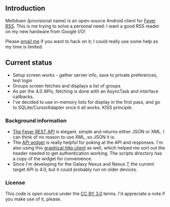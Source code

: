 ## Introduction
Meltdown (provisional name) is an open-source Android client for [Fever RSS](http://feedafever.com/). This is me trying to solve a personal need: I want a good RSS reader on my new hardware from Google I/O!


Please [email me](mailto:phubbard@gmail.com) if you want to hack on it; I could really use some help as my time is limited.

## Current status

* Setup screen works - gather server info, save to private preferences, test login
* Groups screen fetches and displays a list of groups
* As per the 4.0 APIs, fetching is done with an AsyncTask and interface callbacks. 
* I've decided to use in-memory lists for display in the first pass, and go to SQLite/CursorAdapter once it all works. KISS principle.

### Background information

* [The Fever REST API](http://feedafever.com/api) is elegant, simple and returns either JSON or XML. I can think of no reason to use XML, so JSON it is.
* The [API widget](https://github.com/phubbard/Meltdown/blob/master/scripts/api-widget.html) is really helpful for poking at the API and responses. I'm also using this [graphical http client](http://httpclient.uservoice.com/) as well, which helped me sort out the header needed to get authentication working. The scripts directory has a copy of the widget for convenience.
* Since I'm developing for the Galaxy Nexus and Nexus 7, the current target API is 4.0, but it could probably run on older devices.

### License

This code is open source under the [CC BY 3.0](http://creativecommons.org/licenses/by/3.0/us/) terms. I'd appreciate a note if you make use of it, please.
